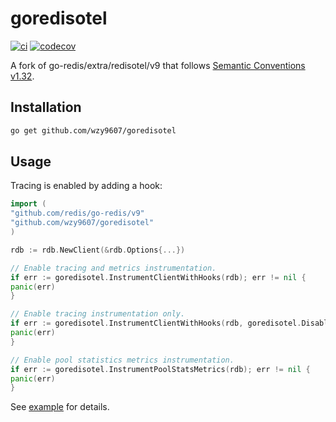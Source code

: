 # goredisotel

[![ci](https://github.com/wzy9607/goredisotel/actions/workflows/pull-request.yml/badge.svg)](https://github.com/wzy9607/goredisotel/actions/workflows/pull-request.yml)
[![codecov](https://codecov.io/gh/wzy9607/goredisotel/graph/badge.svg?token=VVMWEWOQFO)](https://codecov.io/gh/wzy9607/goredisotel)

A fork of go-redis/extra/redisotel/v9 that follows
[Semantic Conventions v1.32](https://github.com/open-telemetry/semantic-conventions/blob/v1.32.0/docs/database/README.md).

## Installation

```bash
go get github.com/wzy9607/goredisotel
```

## Usage

Tracing is enabled by adding a hook:

```go
import (
"github.com/redis/go-redis/v9"
"github.com/wzy9607/goredisotel"
)

rdb := rdb.NewClient(&rdb.Options{...})

// Enable tracing and metrics instrumentation.
if err := goredisotel.InstrumentClientWithHooks(rdb); err != nil {
panic(err)
}

// Enable tracing instrumentation only.
if err := goredisotel.InstrumentClientWithHooks(rdb, goredisotel.DisableMetrics()); err != nil {
panic(err)
}

// Enable pool statistics metrics instrumentation.
if err := goredisotel.InstrumentPoolStatsMetrics(rdb); err != nil {
panic(err)
}
```

See [example](./example)
for details.
